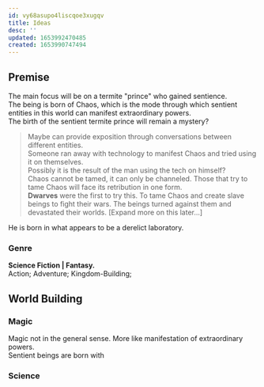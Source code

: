 ```yaml
---
id: vy68asupo4liscqoe3xugqv
title: Ideas
desc: ''
updated: 1653992470485
created: 1653990747494
---
```


## Premise

The main focus will be on a termite "prince" who gained sentience.  
The being is born of Chaos, which is the mode through which sentient entities in this world can manifest extraordinary powers.  
The birth of the sentient termite prince will remain a mystery?  
> Maybe can provide exposition through conversations between different entities.  
> Someone ran away with technology to manifest Chaos and tried using it on themselves.  
> Possibly it is the result of the man using the tech on himself?  
> Chaos cannot be tamed, it can only be channeled. Those that try to tame Chaos will face its retribution in one form.  
> **Dwarves** were the first to try this. To tame Chaos and create slave beings to fight their wars. The beings turned against them and devastated their worlds. [Expand more on this later...]

He is born in what appears to be a derelict laboratory.


### Genre

**Science Fiction | Fantasy.**  
Action; Adventure; Kingdom-Building;

## World Building

### Magic

Magic not in the general sense. More like manifestation of extraordinary powers.  
Sentient beings are born with 


### Science 